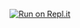 [![Run on Repl.it](https://repl.it/badge/github/csinschools/Virtual-Pet)](https://repl.it/github/csinschools/Virtual-Pet)
